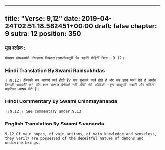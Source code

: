
---
title: "Verse: 9,12"
date: 2019-04-24T02:51:18.582451+00:00
draft: false
chapter: 9
sutra: 12
position: 350
---
### मूल श्लोक :
```
मोघाशा मोघकर्माणो मोघज्ञाना विचेतसः।राक्षसीमासुरीं चैव प्रकृतिं मोहिनीं श्रिताः।।9.12।।

```

### Hindi Translation By Swami Ramsukhdas
```
।।9.12।।जिनकी सब आशाएँ व्यर्थ होती हैं? सब शुभकर्म व्यर्थ होते हैं और सब ज्ञान व्यर्थ होते हैं अर्थात् जिनकी आशाएँ? कर्म और ज्ञान सत्फल देनेवाले नहीं होते? ऐसे अविवेकी मनुष्य आसुरी? राक्षसी और मोहिनी प्रकृतिका आश्रय लेते हैं।

```

### Hindi Commentary By Swami Chinmayananda
```
।।9.12।। See commentary under 9.13

```

### English Translation By Swami  Sivananda
```
9.12 Of vain hopes, of vain actions, of vain knowledge and senseless, they verily are possessed of the deceitful nature of demons and undivine beings.

```

